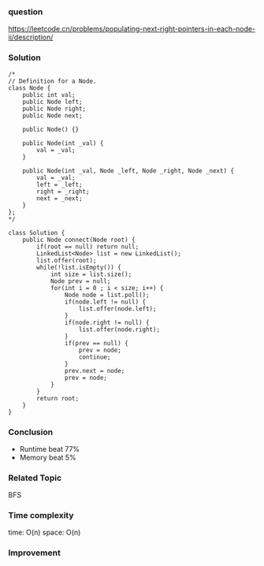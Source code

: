 ### question
https://leetcode.cn/problems/populating-next-right-pointers-in-each-node-ii/description/

### Solution
```
/*
// Definition for a Node.
class Node {
    public int val;
    public Node left;
    public Node right;
    public Node next;

    public Node() {}
    
    public Node(int _val) {
        val = _val;
    }

    public Node(int _val, Node _left, Node _right, Node _next) {
        val = _val;
        left = _left;
        right = _right;
        next = _next;
    }
};
*/

class Solution {
    public Node connect(Node root) {
        if(root == null) return null;
        LinkedList<Node> list = new LinkedList();
        list.offer(root);
        while(!list.isEmpty()) {
            int size = list.size();
            Node prev = null;
            for(int i = 0 ; i < size; i++) {
                Node node = list.poll();
                if(node.left != null) {
                    list.offer(node.left);
                }
                if(node.right != null) {
                    list.offer(node.right);
                }
                if(prev == null) {
                    prev = node;
                    continue;
                }
                prev.next = node;
                prev = node;
            }
        }
        return root;
    }
}
```
### Conclusion
- Runtime beat 77%
- Memory beat 5%

### Related Topic
BFS

### Time complexity
time: O(n)
space: O(n)

### Improvement